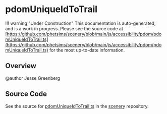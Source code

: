 # pdomUniqueIdToTrail

!!! warning "Under Construction"
    This documentation is auto-generated, and is a work in progress. Please see the source code at
    [https://github.com/phetsims/scenery/blob/main/js/accessibility/pdom/pdomUniqueIdToTrail.ts](https://github.com/phetsims/scenery/blob/main/js/accessibility/pdom/pdomUniqueIdToTrail.ts) for the most up-to-date information.

## Overview

@author Jesse Greenberg



## Source Code

See the source for [pdomUniqueIdToTrail.ts](https://github.com/phetsims/scenery/blob/main/js/accessibility/pdom/pdomUniqueIdToTrail.ts) in the [scenery](https://github.com/phetsims/scenery) repository.
